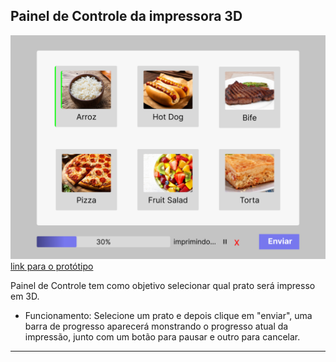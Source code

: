## Painel de Controle da impressora 3D

![imagem](https://github.com/Andre-Moura-Dev/Atividade1-UX/blob/main/Painel%20Impressora.png)
[link para o protótipo](https://www.figma.com/file/VRg90GjigP6tTU54CNdRvq/Painel-Impressora-3D?type=design&node-id=0%3A1&mode=design&t=vli0XQqU99OX1nO2-1)

Painel de Controle tem como objetivo selecionar qual prato será impresso em 3D.
- Funcionamento: Selecione um prato e depois clique em "enviar", uma barra de progresso aparecerá monstrando o progresso atual da impressão, junto com um botão para pausar e outro para cancelar.

------------------------